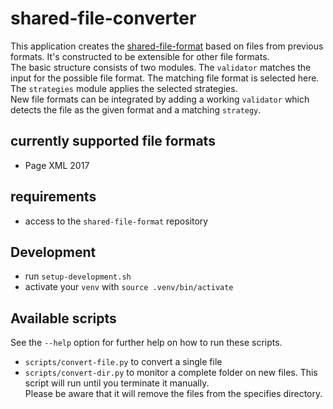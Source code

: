 # shared-file-converter
This application creates the [shared-file-format](https://gitlab2.informatik.uni-wuerzburg.de/document-recognition/shared-file-format)
based on files from previous formats. It's constructed to be extensible for other file formats.   
The basic structure consists of two modules. The `validator` matches the input for the possible file format. 
The matching file format is selected here. The `strategies` module applies the selected strategies.  
New file formats can be integrated by adding a working `validator` which detects the file as the given format
and a matching `strategy`.
 
## currently supported file formats
* Page XML 2017

## requirements
* access to the `shared-file-format` repository

## Development
* run `setup-development.sh`
* activate your `venv` with `source .venv/bin/activate`

## Available scripts
See the `--help` option for further help on how to run these scripts. 
* `scripts/convert-file.py` to convert a single file
* `scripts/convert-dir.py` to monitor a complete folder on new files. This script will run until you terminate
it manually.  
Please be aware that it will remove the files from the specifies directory.
